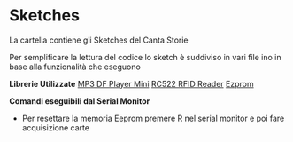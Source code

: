 # Sketches

La cartella contiene gli Sketches del Canta Storie

Per semplificare la lettura del codice lo sketch è suddiviso in vari file ino in base alla funzionalità che eseguono

**Librerie Utilizzate**
[MP3 DF Player Mini](https://github.com/Makuna/DFMiniMp3)
[RC522 RFID Reader](https://github.com/miguelbalboa/rfid)
[Ezprom](https://github.com/amirchev/EZPROM)



**Comandi eseguibili dal Serial Monitor**
- Per resettare la memoria Eeprom premere R nel serial monitor e poi fare acquisizione carte



